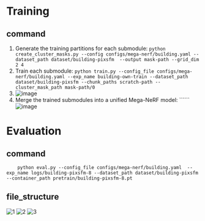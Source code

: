# Training
## command
1. Generate the training partitions for each submodule: ```python create_cluster_masks.py --config configs/mega-nerf/building.yaml --dataset_path dataset/building-pixsfm  --output mask-path --grid_dim 2 4```
2. Train each submodule: ```python train.py --config_file configs/mega-nerf/building.yaml --exp_name building-own-train --dataset_path dataset/building-pixsfm --chunk_paths scratch-path --cluster_mask_path mask-path/0```
3. ![image](https://user-images.githubusercontent.com/57701854/224208151-e0bc17c7-603d-47cc-9e4c-d95c11fabfac.png)
4. Merge the trained submodules into a unified Mega-NeRF model: ``````
![image](https://user-images.githubusercontent.com/57701854/224207693-f8f57109-e2a0-417f-9303-366a0018becc.png)
# Evaluation
## command
        python eval.py --config_file configs/mega-nerf/building.yaml  --exp_name logs/building-pixsfm-8 --dataset_path dataset/building-pixsfm --container_path pretrain/building-pixsfm-8.pt
## file_structure
![1](https://user-images.githubusercontent.com/57701854/223612905-4fb25b7e-162c-45a3-a0ee-01c164af115a.png)
![2](https://user-images.githubusercontent.com/57701854/223612995-de339c1c-080e-4498-b90e-1a5d0de9f092.png)
![3](https://user-images.githubusercontent.com/57701854/223613014-704c6fb0-aaeb-4432-ab47-340ffe317355.png)

